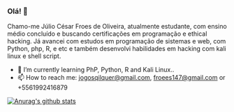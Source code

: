### Olá! 👋

Chamo-me Júlio César Froes de Oliveira, atualmente estudante, com ensino médio concluído e buscando certificações em programação e ethical hacking. 
Já avancei com estudos em programação de sistemas e web, com Python, php, R, e etc e também desenvolvi habilidades em hacking com kali linux e shell script.

- 🌱 I’m currently learning PhP, Python, R and Kali Linux..
- 📫 How to reach me: jogosqilquer@gmail.com, froees147@gmail.com or +5561992416879

[![Anurag's github stats](https://github-readme-stats.vercel.app/api?username=Vvendet)](https://github.com/anuraghazra/github-readme-stats)
